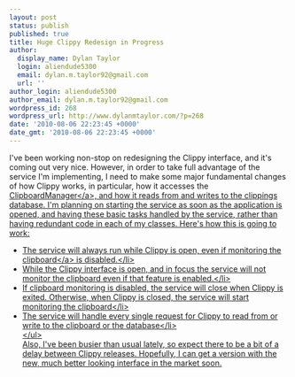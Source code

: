 ```yaml
---
layout: post
status: publish
published: true
title: Huge Clippy Redesign in Progress
author:
  display_name: Dylan Taylor
  login: aliendude5300
  email: dylan.m.taylor92@gmail.com
  url: ''
author_login: aliendude5300
author_email: dylan.m.taylor92@gmail.com
wordpress_id: 268
wordpress_url: http://www.dylanmtaylor.com/?p=268
date: '2010-08-06 22:23:45 +0000'
date_gmt: '2010-08-06 22:23:45 +0000'
---
```

<p>I've been working non-stop on redesigning the Clippy interface, and it's coming out very nice. However, in order to take full advantage of the service I'm implementing, I need to make some major fundamental changes of how Clippy works, in particular, how it accesses the <a title="Android ClipboardManager" href="http:&#47;&#47;developer.android.com&#47;reference&#47;android&#47;text&#47;ClipboardManager.html">ClipboardManager<&#47;a>, and how it reads from and writes to the clippings database. I'm planning on starting the service as soon as the application is opened, and having these basic tasks handled by the service, rather than having redundant code in each of my classes. Here's how this is going to work:</p>
<ul>
<li>The service will always run while Clippy is open, even if monitoring the <a class="zem_slink" title="Clipboard (software)" rel="wikipedia" href="http:&#47;&#47;en.wikipedia.org&#47;wiki&#47;Clipboard_%28software%29">clipboard<&#47;a> is disabled.<&#47;li>
<li>While the Clippy interface is open, and in focus the service will not monitor the clipboard even if that feature is enabled.<&#47;li>
<li>If clipboard monitoring is disabled, the service will close when Clippy is exited. Otherwise, when Clippy is closed, the service will start monitoring the clipboard<&#47;li>
<li>The service will handle every single request for Clippy to read from or write to the clipboard or the database<&#47;li><br />
<&#47;ul><br />
Also, I've been busier than usual lately, so expect there to be a bit of a delay between Clippy releases. Hopefully, I can get a version with the new, much better looking interface in the market soon.</p>
